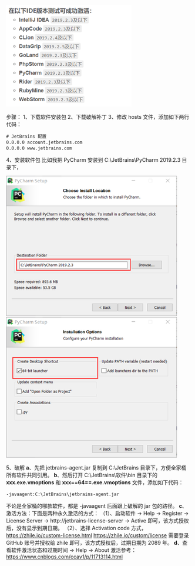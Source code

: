 <img src="images/image-20191029113214698.png" alt="image-20191029113214698" style="zoom:80%;" />

步骤：
1、下载软件安装包
2、下载破解补丁
3、修改 hosts 文件，添加如下两行代码：
```shell
# JetBrains 配置
0.0.0.0 account.jetbrains.com
0.0.0.0 www.jetbrains.com
```
4、安装软件包
比如我把 PyCharm 安装到 C:\JetBrains\PyCharm 2019.2.3 目录下，

<img src="images/image-20191029113812829.png" alt="image-20191029113812829" style="zoom:80%;" />

<img src="images/image-20191029113751484.png" alt="image-20191029113751484" style="zoom:80%;" />

5、破解
**a**、先把 jetbrains-agent.jar 复制到 C:\JetBrains 目录下，方便全家桶所有软件共同引用。
**b**、然后打开 C:\JetBrains\软件\bin 目录下的 **xxx.exe.vmoptions** 和 **xxx==64==.exe.vmoptions** 文件，添加如下代码：

```shell
-javaagent:C:\JetBrains\jetbrains-agent.jar
```
不论是全家桶的哪款软件，都是 -javaagent 后面跟上破解的 jar 包的路径。
**c**、激活方法：下面是两种永久激活的方式：
（1）、启动软件 → Help → Register → License Server → http://jetbrains-license-server → Active 即可，该方式授权后，没有显示到期日期。
（2）、选择 Activation code 方式， https://zhile.io/custom-license.html  https://zhile.io/custom/license 需要登录 GitHub 账号并授权给 zhile 即可，该方式授权后，过期日期为 2089 年。
**d**、查看软件激活状态和过期时间 → Help → About
激活参考：
 https://www.cnblogs.com/ccav1/p/11713114.html

